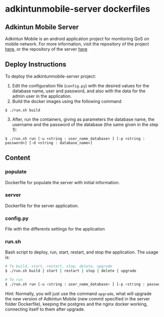 # adkintunmobile-server dockerfiles

## Adkintun Mobile Server
Adkintun Mobile is an android application project for monitoring QoS on mobile network. For more information, visit the repository of the project [here](https://www.github.com/niclabs/adkintunmobile), or the repository of the server [here](https://www.github.com/niclabs/adkintunmobile-server)

## Deploy Instructions

To deploy the adkintunmobile-server project:

1. Edit the configuration file (`config.py`) with the desired values for the database name, user and password, and also with the data for the admin user in the application.
2. Build the docker images using the following command

  ```shell
  $ ./run.sh build
  ```
3. After, run the containers, giving as parameters the database name, the username and the password of the database (the same given in the step 1):

  ```shell
  $ ./run.sh run [-u <string : user_name_database> ] [-p <string : password>] [-d <string : database_name>]
  ```
## Content

### populate
Dockerfile for populate the server with initial information.

### server
Dockerfile for the server application.

### config.py
File with the differents settings for the application

### run.sh
Bash script to deploy, run, start, restart, and stop the application. The usage is:


```bash
# To build, start, restart, stop, delete, upgrade
$ ./run.sh build | start | restart | stop | delete | upgrade

# To run
$ ./run.sh run [-u <string : user_name_database> ] [-p <string : password>] [-d <string : database_name>]
```

Hint: Normally, you will just use the command `upgrade`, what will upgrade the new version of Adkintun Mobile (new commit specified in the server folder Dockerfile), keeping the postgres and the nginx docker working, connecting itself to them after upgrade.


